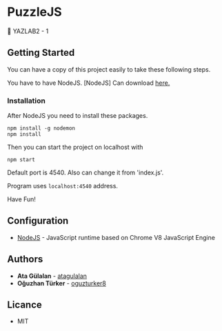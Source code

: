 # PuzzleJS
🧩 YAZLAB2 - 1

## Getting Started

You can have a copy of this project easily to take these following steps.

You have to have NodeJS.
[NodeJS]  Can download <a href="https://nodejs.org/en/download/">here.</a>

### Installation 

After NodeJS you need to install these packages.

```
npm install -g nodemon
npm install
```

Then you can start the project on localhost with

```
npm start
```

Default port is 4540. Also can change it from 'index.js'.

Program uses `localhost:4540` address.

Have Fun!


## Configuration

* [NodeJS](https://nodejs.org/en/) - JavaScript runtime based on Chrome V8 JavaScript Engine

## Authors

* **Ata Gülalan**  - [atagulalan](https://github.com/atagulalan)
* **Oğuzhan Türker** - [oguzturker8](https://github.com/oguzturker8)

## Licance

* MIT
